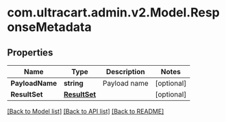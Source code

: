 
# com.ultracart.admin.v2.Model.ResponseMetadata

## Properties

Name | Type | Description | Notes
------------ | ------------- | ------------- | -------------
**PayloadName** | **string** | Payload name | [optional] 
**ResultSet** | [**ResultSet**](ResultSet.md) |  | [optional] 

[[Back to Model list]](../README.md#documentation-for-models)
[[Back to API list]](../README.md#documentation-for-api-endpoints)
[[Back to README]](../README.md)

